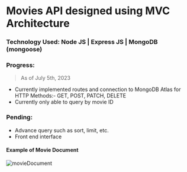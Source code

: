# Movies API designed using MVC Architecture 

### Technology Used: Node JS | Express JS | MongoDB (mongoose)

### Progress:
> As of July 5th, 2023
* Currently implemented routes and connection to MongoDB Atlas
for HTTP Methods:- GET, POST, PATCH, DELETE 
* Currently only able to query by movie ID

### Pending: 
* Advance query such as sort, limit, etc.
* Front end interface

#### Example of Movie Document
![movieDocument](https://github.com/HRoses/MVC-Architecture/assets/105571947/f12279f1-63d3-4261-848d-01f5ba798c72)

